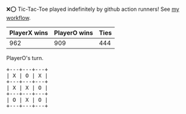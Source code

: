 :x::o: Tic-Tac-Toe played indefinitely by github action runners! See [my workflow](.github/workflows/play.yaml).

|PlayerX wins|PlayerO wins|Ties|
|-|-|-|
|962|909|444|

PlayerO's turn.

<pre>
+---+---+---+
| X | O | X |
+---+---+---+
| X | X | O |
+---+---+---+
| O | X | O |
+---+---+---+
</pre>